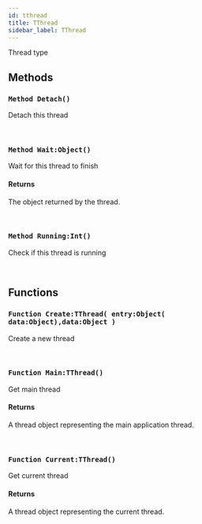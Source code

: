 ```yaml
---
id: tthread
title: TThread
sidebar_label: TThread
---
```


Thread type


## Methods

### `Method Detach()`

Detach this thread

<br/>

### `Method Wait:Object()`

Wait for this thread to finish

#### Returns
The object returned by the thread.


<br/>

### `Method Running:Int()`

Check if this thread is running

<br/>

## Functions

### `Function Create:TThread( entry:Object( data:Object),data:Object )`

Create a new thread

<br/>

### `Function Main:TThread()`

Get main thread

#### Returns
A thread object representing the main application thread.


<br/>

### `Function Current:TThread()`

Get current thread

#### Returns
A thread object representing the current thread.


<br/>

